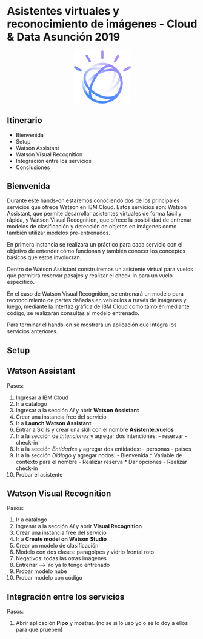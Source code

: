 # Asistentes virtuales y reconocimiento de imágenes - Cloud & Data Asunción 2019

<p align="center">
  <img src="imagenes/watson.png" width="150" length="200">
</p>

## Itinerario

* Bienvenida
* Setup
* Watson Assistant
* Watson Visual Recognition
* Integración entre los servicios
* Conclusiones

## Bienvenida

Durante este hands-on estaremos conociendo dos de los principales servicios que ofrece Watson en IBM Cloud. Estos servicios son: Watson Assistant, que permite desarrollar asistentes virtuales de forma fácil y rápida, y Watson Visual Recognition, que ofrece la posibilidad de entrenar modelos de clasificación y detección de objetos en imágenes como también utilizar modelos pre-entrenados.

En primera instancia se realizará un práctico para cada servicio con el objetivo de entender cómo funcionan y también conocer los conceptos básicos que estos involucran. 

Dentro de Watson Assistant construiremos un asistente virtual para vuelos que permitirá reservar pasajes y realizar el check-in para un vuelo específico. 

En el caso de Watson Visual Recognition, se entrenará un modelo para reconocimiento de partes dañadas en vehículos a través de imágenes y luego, mediante la interfaz gráfica de IBM Cloud como también mediante código, se realizarán consultas al modelo entrenado.

Para terminar el hands-on se mostrará un aplicación que integra los servicios anteriores.

## Setup

## Watson Assistant

Pasos:

1. Ingresar a IBM Cloud
2. Ir a catálogo
3. Ingresar a la sección *AI* y abrir **Watson Assistant**
4. Crear una instancia free del servicio
5. Ir a **Launch Watson Assistant**
6. Entrar a Skills y crear una skill con el nombre **Asistente_vuelos**
7. Ir a la sección de *Intenciones* y agregar dos intenciones: - reservar
							       - check-in
8. Ir a la sección *Entidades* y agregar dos entidades: - personas
						        - países
9. Ir a la sección *Diálogo* y agregar nodos: - Bienvenida
						* Variable de contexto para el nombre
					      - Realizar reserva
						* Dar opciones
					      - Realizar check-in
10. Probar el asistente 

## Watson Visual Recognition

Pasos:

1. Ir a catálogo
2. Ingresar a la sección *AI* y abrir **Visual Recognition**
3. Crear una instancia free del servicio
4. Ir a **Create model on Watson Studio**
5. Crear un modelo de clasificación
6. Modelo con dos clases: paragolpes y vidrio frontal roto
7. Negativos: todas las otras imágenes
8. Entrenar --> Yo ya lo tengo entrenado
9. Probar modelo nube
10. Probar modelo con código


## Integración entre los servicios

Pasos:

1. Abrir aplicación **Pipo** y mostrar. (no se si lo uso yo o se lo doy a ellos para que prueben)
